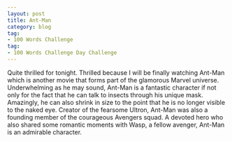 ```yaml
---
layout: post
title: Ant-Man
category: blog
tag:
- 100 Words Challenge
tag:
- 100 Words Challenge Day Challenge
---
```

Quite thrilled for tonight. Thrilled because I will be finally watching Ant-Man which is another movie that forms part of the glamorous Marvel universe. Underwhelming as he may sound, Ant-Man is a fantastic character if not only for the fact that he can talk to insects through his unique mask. Amazingly, he can also shrink in size to the point that he is no longer visible to the naked eye. Creator of the fearsome Ultron, Ant-Man was also a founding member of the courageous Avengers squad. A devoted hero who also shared some romantic moments with Wasp, a fellow avenger, Ant-Man is an admirable character.
